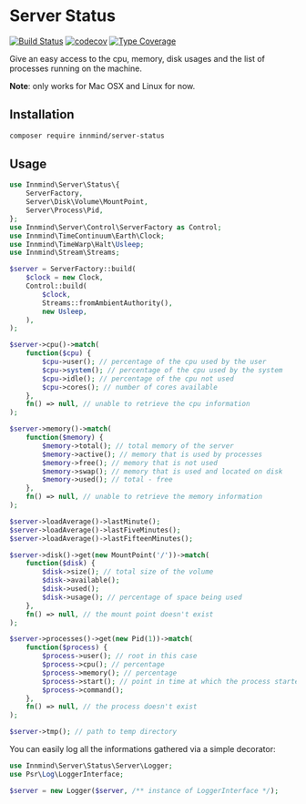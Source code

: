 # Server Status

[![Build Status](https://github.com/innmind/serverstatus/workflows/CI/badge.svg?branch=master)](https://github.com/innmind/serverstatus/actions?query=workflow%3ACI)
[![codecov](https://codecov.io/gh/innmind/serverstatus/branch/develop/graph/badge.svg)](https://codecov.io/gh/innmind/serverstatus)
[![Type Coverage](https://shepherd.dev/github/innmind/serverstatus/coverage.svg)](https://shepherd.dev/github/innmind/serverstatus)

Give an easy access to the cpu, memory, disk usages and the list of processes running on the machine.

**Note**: only works for Mac OSX and Linux for now.

## Installation

```sh
composer require innmind/server-status
```

## Usage

```php
use Innmind\Server\Status\{
    ServerFactory,
    Server\Disk\Volume\MountPoint,
    Server\Process\Pid,
};
use Innmind\Server\Control\ServerFactory as Control;
use Innmind\TimeContinuum\Earth\Clock;
use Innmind\TimeWarp\Halt\Usleep;
use Innmind\Stream\Streams;

$server = ServerFactory::build(
    $clock = new Clock,
    Control::build(
        $clock,
        Streams::fromAmbientAuthority(),
        new Usleep,
    ),
);

$server->cpu()->match(
    function($cpu) {
        $cpu->user(); // percentage of the cpu used by the user
        $cpu->system(); // percentage of the cpu used by the system
        $cpu->idle(); // percentage of the cpu not used
        $cpu->cores(); // number of cores available
    },
    fn() => null, // unable to retrieve the cpu information
);

$server->memory()->match(
    function($memory) {
        $memory->total(); // total memory of the server
        $memory->active(); // memory that is used by processes
        $memory->free(); // memory that is not used
        $memory->swap(); // memory that is used and located on disk
        $memory->used(); // total - free
    },
    fn() => null, // unable to retrieve the memory information
);

$server->loadAverage()->lastMinute();
$server->loadAverage()->lastFiveMinutes();
$server->loadAverage()->lastFifteenMinutes();

$server->disk()->get(new MountPoint('/'))->match(
    function($disk) {
        $disk->size(); // total size of the volume
        $disk->available();
        $disk->used();
        $disk->usage(); // percentage of space being used
    },
    fn() => null, // the mount point doesn't exist
);

$server->processes()->get(new Pid(1))->match(
    function($process) {
        $process->user(); // root in this case
        $process->cpu(); // percentage
        $process->memory(); // percentage
        $process->start(); // point in time at which the process started
        $process->command();
    },
    fn() => null, // the process doesn't exist
);

$server->tmp(); // path to temp directory
```

You can easily log all the informations gathered via a simple decorator:

```php
use Innmind\Server\Status\Server\Logger;
use Psr\Log\LoggerInterface;

$server = new Logger($server, /** instance of LoggerInterface */);
```
